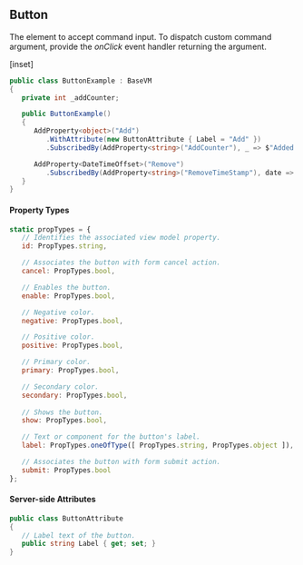 ﻿## Button

The element to accept command input. To dispatch custom command argument, provide the _onClick_ event handler returning the argument.

[inset]

```csharp
public class ButtonExample : BaseVM
{
   private int _addCounter;

   public ButtonExample()
   {
      AddProperty<object>("Add")
         .WithAttribute(new ButtonAttribute { Label = "Add" })
         .SubscribedBy(AddProperty<string>("AddCounter"), _ => $"Added: {++_addCounter}");

      AddProperty<DateTimeOffset>("Remove")
         .SubscribedBy(AddProperty<string>("RemoveTimeStamp"), date => $"Removed: {date.ToString("T")}");
   }
}
```

#### Property Types

```jsx
static propTypes = {
   // Identifies the associated view model property.
   id: PropTypes.string,

   // Associates the button with form cancel action.
   cancel: PropTypes.bool,

   // Enables the button.
   enable: PropTypes.bool,

   // Negative color.
   negative: PropTypes.bool,

   // Positive color.
   positive: PropTypes.bool,

   // Primary color.
   primary: PropTypes.bool,

   // Secondary color.
   secondary: PropTypes.bool,
   
   // Shows the button.
   show: PropTypes.bool,

   // Text or component for the button's label.
   label: PropTypes.oneOfType([ PropTypes.string, PropTypes.object ]),

   // Associates the button with form submit action.
   submit: PropTypes.bool
};
```

#### Server-side Attributes

```csharp
public class ButtonAttribute
{
   // Label text of the button.
   public string Label { get; set; }
}
```